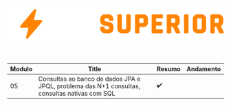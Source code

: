 <p align="center">
<img src = "https://raw.githubusercontent.com/andreluas/dslearn/306580fc17e41a2ae34fedd1a297014a74c0e4c4/banner/devsuperior.svg" alt="exercicio">
</p>

<br>

| Modulo | Title | Resumo | Andamento |
|---| ----- | -------- | ---------- |
|05|Consultas ao banco de dados JPA e JPQL, problema das N+1 consultas, consultas nativas com SQL| :heavy_check_mark: |

